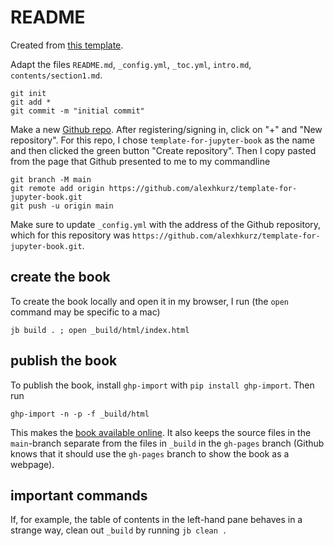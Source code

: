# README

Created from [this template](https://github.com/alexhkurz/template-for-jupyter-book).


Adapt the files `README.md`, `_config.yml`, `_toc.yml`, `intro.md`, `contents/section1.md`.

```
git init
git add *
git commit -m "initial commit"
```

Make a new [Github repo](https://github.com/). After registering/signing in, click on "+" and "New repository". For this repo, I chose `template-for-jupyter-book` as the name and then clicked the green button "Create repository". Then I copy pasted from the page that Github presented to me to my commandline

```
git branch -M main
git remote add origin https://github.com/alexhkurz/template-for-jupyter-book.git
git push -u origin main
```

Make sure to update `_config.yml` with the address of the Github repository, which for this repository was `https://github.com/alexhkurz/template-for-jupyter-book.git`.

## create the book

To create the book locally and open it in my browser, I run (the `open` command may be specific to a mac)

```
jb build . ; open _build/html/index.html
```

## publish the book

To publish the book, install `ghp-import` with `pip install ghp-import`. Then run 

```
ghp-import -n -p -f _build/html
```

This makes the [book available online](https://alexhkurz.github.io/template-for-jupyter-book). It also keeps the source files in the `main`-branch separate from the files in `_build` in the `gh-pages` branch (Github knows that it should use the `gh-pages` branch to show the book as a webpage).

## important commands

If, for example, the table of contents in the left-hand pane behaves in a strange way, clean out `_build` by running `jb clean .`

